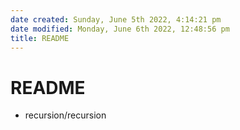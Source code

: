 ```yaml
---
date created: Sunday, June 5th 2022, 4:14:21 pm
date modified: Monday, June 6th 2022, 12:48:56 pm
title: README
---
```


# README

- recursion/recursion
